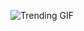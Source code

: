 
<!-- GIF_SECTION -->
![Trending GIF](https://media3.giphy.com/media/v1.Y2lkPThiYjIxNzcyc2FmdnE3cXdlaW9paG96ZXRwN3hmNXQ3bWw5YTVmZjBkd2c0OXloaiZlcD12MV9naWZzX3NlYXJjaCZjdD1n/zOvBKUUEERdNm/giphy.gif)
<!-- END_GIF_SECTION -->
